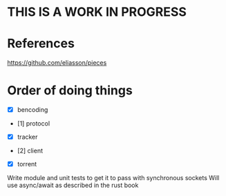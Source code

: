 # THIS IS A WORK IN PROGRESS





# References
https://github.com/eliasson/pieces



# Order of doing things
 - [x] bencoding
 - [1] protocol
 - [x] tracker
 - [2] client
 - [x] torrent



Write module and unit tests to get it to pass with synchronous sockets
Will use async/await as described in the rust book

